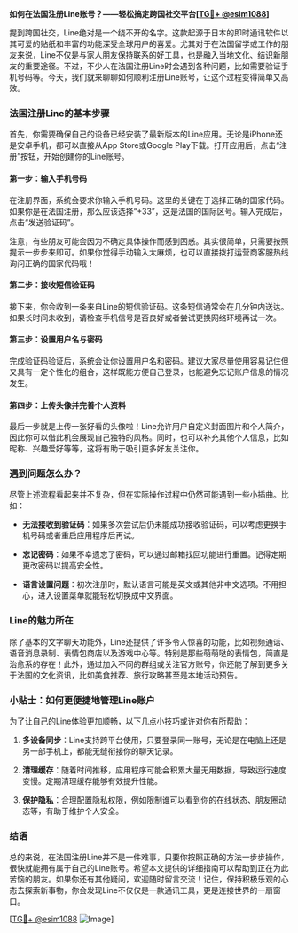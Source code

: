 **如何在法国注册Line账号？——轻松搞定跨国社交平台[[TG💪+ @esim1088](https://t.me/s/esim1088)]**

提到跨国社交，Line绝对是一个绕不开的名字。这款起源于日本的即时通讯软件以其可爱的贴纸和丰富的功能深受全球用户的喜爱。尤其对于在法国留学或工作的朋友来说，Line不仅是与家人朋友保持联系的好工具，也是融入当地文化、结识新朋友的重要途径。不过，不少人在法国注册Line时会遇到各种问题，比如需要验证手机号码等。今天，我们就来聊聊如何顺利注册Line账号，让这个过程变得简单又高效。

### 法国注册Line的基本步骤

首先，你需要确保自己的设备已经安装了最新版本的Line应用。无论是iPhone还是安卓手机，都可以直接从App Store或Google Play下载。打开应用后，点击“注册”按钮，开始创建你的Line账号。

#### 第一步：输入手机号码
在注册界面，系统会要求你输入手机号码。这里的关键在于选择正确的国家代码。如果你是在法国注册，那么应该选择“+33”，这是法国的国际区号。输入完成后，点击“发送验证码”。

注意，有些朋友可能会因为不确定具体操作而感到困惑。其实很简单，只需要按照提示一步步来即可。如果你觉得手动输入太麻烦，也可以直接拨打运营商客服热线询问正确的国家代码哦！

#### 第二步：接收短信验证码
接下来，你会收到一条来自Line的短信验证码。这条短信通常会在几分钟内送达。如果长时间未收到，请检查手机信号是否良好或者尝试更换网络环境再试一次。

#### 第三步：设置用户名与密码
完成验证码验证后，系统会让你设置用户名和密码。建议大家尽量使用容易记住但又具有一定个性化的组合，这样既能方便自己登录，也能避免忘记账户信息的情况发生。

#### 第四步：上传头像并完善个人资料
最后一步就是上传一张好看的头像啦！Line允许用户自定义封面图片和个人简介，因此你可以借此机会展现自己独特的风格。同时，也可以补充其他个人信息，比如昵称、兴趣爱好等等，这将有助于吸引更多好友关注你。

### 遇到问题怎么办？

尽管上述流程看起来并不复杂，但在实际操作过程中仍然可能遇到一些小插曲。比如：

- **无法接收到验证码**：如果多次尝试后仍未能成功接收验证码，可以考虑更换手机号码或者重启应用程序后再试。
  
- **忘记密码**：如果不幸遗忘了密码，可以通过邮箱找回功能进行重置。记得定期更改密码以提高安全性。

- **语言设置问题**：初次注册时，默认语言可能是英文或其他非中文选项。不用担心，进入设置菜单就能轻松切换成中文界面。

### Line的魅力所在

除了基本的文字聊天功能外，Line还提供了许多令人惊喜的功能，比如视频通话、语音消息录制、表情包商店以及游戏中心等。特别是那些萌萌哒的表情包，简直是治愈系的存在！此外，通过加入不同的群组或关注官方账号，你还能了解到更多关于法国的文化资讯，比如美食推荐、旅行攻略甚至是本地活动预告。

### 小贴士：如何更便捷地管理Line账户

为了让自己的Line体验更加顺畅，以下几点小技巧或许对你有所帮助：

1. **多设备同步**：Line支持跨平台使用，只要登录同一账号，无论是在电脑上还是另一部手机上，都能无缝衔接你的聊天记录。
   
2. **清理缓存**：随着时间推移，应用程序可能会积累大量无用数据，导致运行速度变慢。定期清理缓存能够有效提升性能。

3. **保护隐私**：合理配置隐私权限，例如限制谁可以看到你的在线状态、朋友圈动态等，有助于维护个人安全。

### 结语

总的来说，在法国注册Line并不是一件难事，只要你按照正确的方法一步步操作，很快就能拥有属于自己的Line账号。希望本文提供的详细指南可以帮助到正在为此苦恼的朋友。如果你还有其他疑问，欢迎随时留言交流！记住，保持积极乐观的心态去探索新事物，你会发现Line不仅仅是一款通讯工具，更是连接世界的一扇窗口。

[[TG💪+ @esim1088](https://t.me/s/esim1088) ![Image](https://i.postimg.cc/4NQfJmqS/Snipaste-2025-05-13-00-14-12.png)]